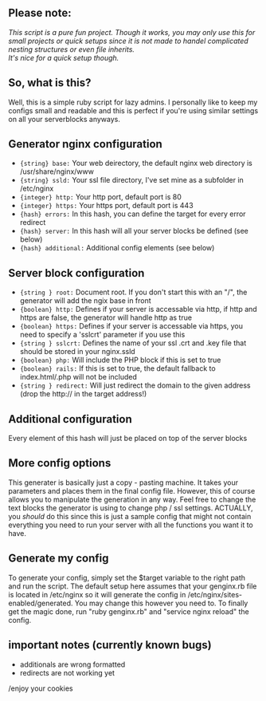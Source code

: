 ## Please note:
*This script is a pure fun project.
Though it works, you may only use this for small projects or quick setups since it is not
made to handel complicated nesting structures or even file inherits.  
It's nice for a quick setup though.*

## So, what is this?
Well, this is a simple ruby script for lazy admins.
I personally like to keep my configs small and readable
and this is perfect if you're using similar settings on all
your serverblocks anyways.

## Generator nginx configuration
* `{string} base:` Your web deirectory, the default nginx web directory is /usr/share/nginx/www
* `{string} ssld:` Your ssl file directory, I've set mine as a subfolder in /etc/nginx
* `{integer} http:` Your http port, default port is 80
* `{integer} https:` Your https port, default port is 443
* `{hash} errors:` In this hash, you can define the target for every error redirect
* `{hash} server:` In this hash will all your server blocks be defined (see below)
* `{hash} additional:` Additional config elements (see below)

## Server block configuration 
* `{string } root:` Document root. If you don't start this with an "/", the generator will add the ngix base in front
* `{boolean} http:` Defines if your server is accessable via http, if http and https are false, the generator will handle http as true
* `{boolean} https:` Defines if your server is accessable via https, you need to specify a 'sslcrt' parameter if you use this
* `{string } sslcrt:` Defines the name of your ssl .crt and .key file that should be stored in your nginx.ssld
* `{boolean} php:` Will include the PHP block if this is set to true
* `{boolean} rails:` If this is set to true, the default fallback to index.html/.php will not be included
* `{string } redirect:` Will just redirect the domain to the given address (drop the http:// in the target address!)

## Additional configuration
Every element of this hash will just be placed on top of the server blocks

## More config options
This generater is basically just a copy - pasting machine. It takes your parameters
and places them in the final config file. However, this of course allows you to
manipulate the generation in any way. Feel free to change the text blocks the generator
is using to change php / ssl settings.
ACTUALLY, you _should_ do this since this is just a sample config that might not contain
everything you need to run your server with all the functions you want it to have.

## Generate my config
To generate your config, simply set the $target variable to the right path and run the script.
The default setup here assumes that your genginx.rb file is located in /etc/nginx so it will
generate the config in /etc/nginx/sites-enabled/generated. You may change this however you need to.
To finally get the magic done, run "ruby genginx.rb" and "service nginx reload" the config.

## important notes (currently known bugs)
- additionals are wrong formatted
- redirects are not working yet

/enjoy your cookies
